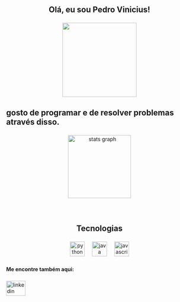 <h2 align="center">Olá, eu sou Pedro Vinicius!</h2>

###

<div align="center">
  <img height="200" src="https://media3.giphy.com/media/v1.Y2lkPTc5MGI3NjExYmtlbzdhMXV3emU1dDRpaHozZHFqNHEzeW11NHU2a3RkYWVuMGZqZCZlcD12MV9pbnRlcm5hbF9naWZfYnlfaWQmY3Q9Zw/2tTKTKoR6UcTIJPnuq/giphy.gif"  />
</div>

###

<h2 align="left">gosto de programar e de resolver problemas através disso.</h2>

###

<div align="center">
  <img src="https://github-readme-stats.vercel.app/api?username=pedro-vin&hide_title=false&hide_rank=false&show_icons=true&include_all_commits=true&count_private=true&disable_animations=false&theme=dark&locale=en&hide_border=false&order=1" height="170" alt="stats graph"  />
</div>

###

<br clear="both">

<h2 align="center">Tecnologias</h2>

###

<div align="center">
  <img src="https://cdn.jsdelivr.net/gh/devicons/devicon/icons/python/python-original.svg" height="40" alt="python logo"  />
  <img width="12" />
  <img src="https://cdn.jsdelivr.net/gh/devicons/devicon/icons/java/java-original.svg" height="40" alt="java logo"  />
  <img width="12" />
  <img src="https://cdn.jsdelivr.net/gh/devicons/devicon/icons/javascript/javascript-original.svg" height="40" alt="javascript logo"  />
</div>

###

<h4 align="left">Me encontre também aqui:</h4>

###

<div align="left">
  <a href="www.linkedin.com/in/opedrovinicius" target="_blank">
    <img src="https://raw.githubusercontent.com/maurodesouza/profile-readme-generator/master/src/assets/icons/social/linkedin/default.svg" width="52" height="40" alt="linkedin logo"  />
  </a>
</div>

###
